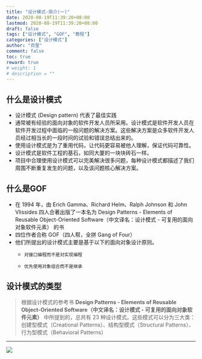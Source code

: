 ```yaml
---
title: "设计模式-简介(一)"
date: 2020-08-19T11:39:20+08:00
lastmod: 2020-08-19T11:39:20+08:00
draft: false
tags: ["设计模式", "GOF", "教程"]
categories: ["设计模式"]
author: "百里"
comment: false
toc: true
reward: true
# weight: 1
# description = ""
---
```



## 什么是设计模式

- 设计模式 (Design pattern) 代表了最佳实践
- 通常被有经验的面向对象的软件开发人员所采用。设计模式是软件开发人员在软件开发过程中面临的一般问题的解决方案。这些解决方案是众多软件开发人员经过相当长的一段时间的试验和错误总结出来的。
- 使用设计模式是为了重用代码，让代码更容易被他人理解，保证代码可靠性。
- 设计模式是软件工程的基石，如同大厦的一块块砖石一样。
- 项目中合理使用设计模式可以完美解决很多问题，每种设计模式都描述了我们周围不断重复发生的问题，以及该问题核心解决方案。



## 什么是GOF
- 在 1994 年，由 Erich Gamma、Richard Helm、Ralph Johnson 和 John Vlissides 四人合著出版了一本名为 Design Patterns - Elements of Reusable Object-Oriented Software（中文译名：设计模式 - 可复用的面向对象软件元素） 的书
- 四位作者合称 GOF（四人帮，全拼 Gang of Four）
- 他们所提出的设计模式主要是基于以下的面向对象设计原则。
  - 	对接口编程而不是对实现编程
  - 	优先使用对象组合而不是继承

## 设计模式的类型

> 根据设计模式的参考书 **Design Patterns - Elements of Reusable Object-Oriented Software（中文译名：设计模式 - 可复用的面向对象软件元素）** 中所提到的，总共有 23 种设计模式。这些模式可以分为三大类：创建型模式（Creational Patterns）、结构型模式（Structural Patterns）、行为型模式（Behavioral Patterns）

------

![](http://img.sgfoot.com/b/20200819144839.png?imageslim)